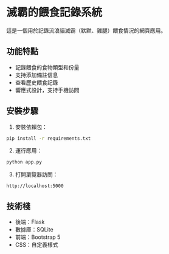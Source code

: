 # 滅霸的餵食記錄系統

這是一個用於記錄流浪貓滅霸（默默、雞腿）餵食情況的網頁應用。

## 功能特點

- 記錄餵食的食物類型和份量
- 支持添加備註信息
- 查看歷史餵食記錄
- 響應式設計，支持手機訪問

## 安裝步驟

1. 安裝依賴包：
```bash
pip install -r requirements.txt
```

2. 運行應用：
```bash
python app.py
```

3. 打開瀏覽器訪問：
```
http://localhost:5000
```

## 技術棧

- 後端：Flask
- 數據庫：SQLite
- 前端：Bootstrap 5
- CSS：自定義樣式
